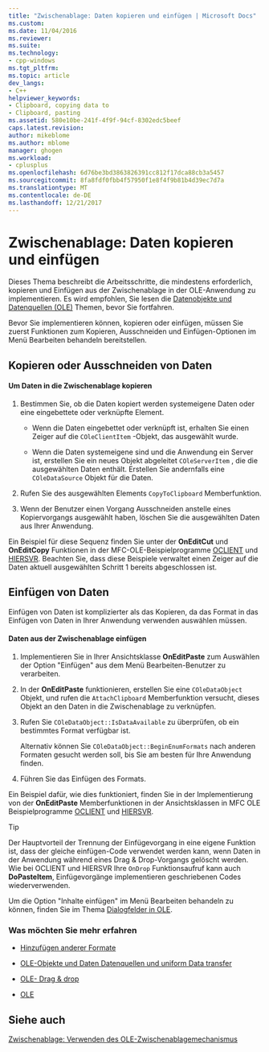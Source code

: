 ```yaml
---
title: "Zwischenablage: Daten kopieren und einfügen | Microsoft Docs"
ms.custom: 
ms.date: 11/04/2016
ms.reviewer: 
ms.suite: 
ms.technology:
- cpp-windows
ms.tgt_pltfrm: 
ms.topic: article
dev_langs:
- C++
helpviewer_keywords:
- Clipboard, copying data to
- Clipboard, pasting
ms.assetid: 580e10be-241f-4f9f-94cf-8302edc5beef
caps.latest.revision: 
author: mikeblome
ms.author: mblome
manager: ghogen
ms.workload:
- cplusplus
ms.openlocfilehash: 6d76be3bd3863826391cc812f17dca88cb3a5457
ms.sourcegitcommit: 8fa8fdf0fbb4f57950f1e8f4f9b81b4d39ec7d7a
ms.translationtype: MT
ms.contentlocale: de-DE
ms.lasthandoff: 12/21/2017
---
```

# <a name="clipboard-copying-and-pasting-data"></a>Zwischenablage: Daten kopieren und einfügen
Dieses Thema beschreibt die Arbeitsschritte, die mindestens erforderlich, kopieren und Einfügen aus der Zwischenablage in der OLE-Anwendung zu implementieren. Es wird empfohlen, Sie lesen die [Datenobjekte und Datenquellen (OLE)](../mfc/data-objects-and-data-sources-ole.md) Themen, bevor Sie fortfahren.  
  
 Bevor Sie implementieren können, kopieren oder einfügen, müssen Sie zuerst Funktionen zum Kopieren, Ausschneiden und Einfügen-Optionen im Menü Bearbeiten behandeln bereitstellen.  
  
##  <a name="_core_copying_or_cutting_data"></a>Kopieren oder Ausschneiden von Daten  
  
#### <a name="to-copy-data-to-the-clipboard"></a>Um Daten in die Zwischenablage kopieren  
  
1.  Bestimmen Sie, ob die Daten kopiert werden systemeigene Daten oder eine eingebettete oder verknüpfte Element.  
  
    -   Wenn die Daten eingebettet oder verknüpft ist, erhalten Sie einen Zeiger auf die `COleClientItem` -Objekt, das ausgewählt wurde.  
  
    -   Wenn die Daten systemeigene sind und die Anwendung ein Server ist, erstellen Sie ein neues Objekt abgeleitet `COleServerItem` , die die ausgewählten Daten enthält. Erstellen Sie andernfalls eine `COleDataSource` Objekt für die Daten.  
  
2.  Rufen Sie des ausgewählten Elements `CopyToClipboard` Memberfunktion.  
  
3.  Wenn der Benutzer einen Vorgang Ausschneiden anstelle eines Kopiervorgangs ausgewählt haben, löschen Sie die ausgewählten Daten aus Ihrer Anwendung.  
  
 Ein Beispiel für diese Sequenz finden Sie unter der **OnEditCut** und **OnEditCopy** Funktionen in der MFC-OLE-Beispielprogramme [OCLIENT](../visual-cpp-samples.md) und [HIERSVR](../visual-cpp-samples.md). Beachten Sie, dass diese Beispiele verwaltet einen Zeiger auf die Daten aktuell ausgewählten Schritt 1 bereits abgeschlossen ist.  
  
##  <a name="_core_pasting_data"></a>Einfügen von Daten  
 Einfügen von Daten ist komplizierter als das Kopieren, da das Format in das Einfügen von Daten in Ihrer Anwendung verwenden auswählen müssen.  
  
#### <a name="to-paste-data-from-the-clipboard"></a>Daten aus der Zwischenablage einfügen  
  
1.  Implementieren Sie in Ihrer Ansichtsklasse **OnEditPaste** zum Auswählen der Option "Einfügen" aus dem Menü Bearbeiten-Benutzer zu verarbeiten.  
  
2.  In der **OnEditPaste** funktionieren, erstellen Sie eine `COleDataObject` Objekt, und rufen die `AttachClipboard` Memberfunktion versucht, dieses Objekt an den Daten in die Zwischenablage zu verknüpfen.  
  
3.  Rufen Sie `COleDataObject::IsDataAvailable` zu überprüfen, ob ein bestimmtes Format verfügbar ist.  
  
     Alternativ können Sie `COleDataObject::BeginEnumFormats` nach anderen Formaten gesucht werden soll, bis Sie am besten für Ihre Anwendung finden.  
  
4.  Führen Sie das Einfügen des Formats.  
  
 Ein Beispiel dafür, wie dies funktioniert, finden Sie in der Implementierung von der **OnEditPaste** Memberfunktionen in der Ansichtsklassen in MFC OLE Beispielprogramme [OCLIENT](../visual-cpp-samples.md) und [HIERSVR](../visual-cpp-samples.md).  
  
> [!TIP]
>  Der Hauptvorteil der Trennung der Einfügevorgang in eine eigene Funktion ist, dass der gleiche einfügen-Code verwendet werden kann, wenn Daten in der Anwendung während eines Drag & Drop-Vorgangs gelöscht werden. Wie bei OCLIENT und HIERSVR Ihre `OnDrop` Funktionsaufruf kann auch **DoPasteItem**, Einfügevorgänge implementieren geschriebenen Codes wiederverwenden.  
  
 Um die Option "Inhalte einfügen" im Menü Bearbeiten behandeln zu können, finden Sie im Thema [Dialogfelder in OLE](../mfc/dialog-boxes-in-ole.md).  
  
### <a name="what-do-you-want-to-know-more-about"></a>Was möchten Sie mehr erfahren  
  
-   [Hinzufügen anderer Formate](../mfc/clipboard-adding-other-formats.md)  
  
-   [OLE-Objekte und Daten Datenquellen und uniform Data transfer](../mfc/data-objects-and-data-sources-ole.md)  
  
-   [OLE- Drag & drop](../mfc/drag-and-drop-ole.md)  
  
-   [OLE](../mfc/ole-background.md)  
  
## <a name="see-also"></a>Siehe auch  
 [Zwischenablage: Verwenden des OLE-Zwischenablagemechanismus](../mfc/clipboard-using-the-ole-clipboard-mechanism.md)

